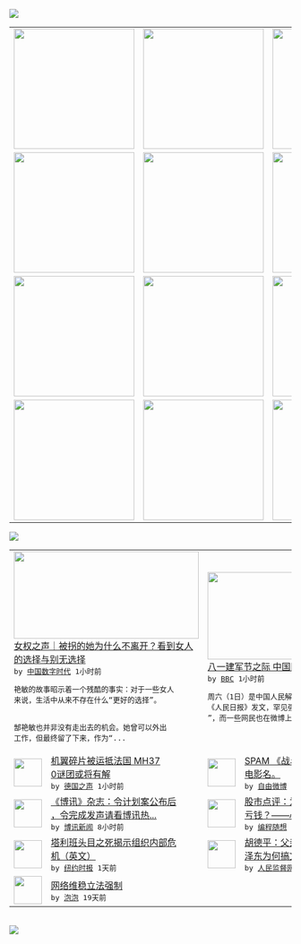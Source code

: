 

<a href="https://github.com/greatfire/z/raw/master/FreeBrowser.apk"><img src="https://raw.githubusercontent.com/greatfire/wiki/master/x/header.png" /></a><table><tr><td width="262" align="center" valign="center"><a href="https://github.com/greatfire/wiki/wiki/nyt" title="纽约时报中文网 国际纵览"><img src="https://raw.githubusercontent.com/greatfire/wiki/master/x/nyt_flag.png" width="215"/></a></td><td width="262" align="center" valign="center"><a href="https://github.com/greatfire/wiki/wiki/dw" title=""><img src="https://raw.githubusercontent.com/greatfire/wiki/master/x/dw_flag.png" width="215"/></a></td><td width="262" align="center" valign="center"><a href="https://github.com/greatfire/wiki/wiki/rmjd" title=""><img src="https://raw.githubusercontent.com/greatfire/wiki/master/x/rmjd_flag.png" width="215"/></a></td></tr><tr><td width="262" align="center" valign="center"><a href="https://github.com/paopaonetizen/website" title="泡泡 - 未经审查的互联网信息"><img src="https://raw.githubusercontent.com/greatfire/wiki/master/x/pp_flag.png" width="215"/></a></td><td width="262" align="center" valign="center"><a href="https://github.com/getlantern/mirror" title="以及自由微博和GreatFire.org官方中文论坛"><img src="https://raw.githubusercontent.com/greatfire/wiki/master/x/lantern_flag.png" width="215"/></a></td><td width="262" align="center" valign="center"><a href="https://github.com/cdtmirrors/m/" title=""><img src="https://raw.githubusercontent.com/greatfire/wiki/master/x/cdt_flag.png" width="215"/></a></td></tr><tr><td width="262" align="center" valign="center"><a href="https://github.com/program-think/blog" title="编程随想的博客"><img src="https://raw.githubusercontent.com/greatfire/wiki/master/x/pt_flag.png" width="215"/></a></td><td width="262" align="center" valign="center"><a href="https://github.com/greatfire/wiki/wiki/bbc" title=""><img src="https://raw.githubusercontent.com/greatfire/wiki/master/x/bbc_flag.png" width="215"/></a></td><td width="262" align="center" valign="center"><a href="https://github.com/freeweibo/s" title="自由微博 - 匿名和不受屏蔽的新浪微博搜索"><img src="https://raw.githubusercontent.com/greatfire/wiki/master/x/fw_flag.png" width="215"/></a></td></tr><tr><td width="262" align="center" valign="center"><a href="https://github.com/greatfire/wiki/wiki/google" title=""><img src="https://raw.githubusercontent.com/greatfire/wiki/master/x/google_flag.png" width="215"/></a></td><td width="262" align="center" valign="center"><a href="https://github.com/bxnews/boxun" title=""><img src="https://raw.githubusercontent.com/greatfire/wiki/master/x/bx_flag.png" width="215"/></a></td><td width="262" align="center" valign="center"><a href="https://github.com/greatfire/wiki/wiki/open-source" title="欢迎访问GreatFire.org开发者项目网站"><img src="https://raw.githubusercontent.com/greatfire/wiki/master/x/open-source_flag.png" width="215"/></a></td></tr></table><img src="https://raw.githubusercontent.com/greatfire/wiki/master/x/newsfeed text.png" /><table cols="4"><tr><td colspan="2" width="380"><a href="http://feedproxy.google.com/~r/chinadigitaltimes/zKps/~3/HZDMhUFiy6k/"><img src="http://chinadigitaltimes.net/chinese/files/2015/07/6403.jpg" width="330" height="156"/></a></br><a href="http://feedproxy.google.com/~r/chinadigitaltimes/zKps/~3/HZDMhUFiy6k/">女权之声｜被拐的她为什么不离开？看到女人<br/>的选择与别无选择</a></br><kbd> by <a href="http://chinadigitaltimes.net/chinese/">中国数字时代</a> 1小时前 </kbd></br><pre>艳敏的故事昭示着一个残酷的事实：对于一些女人<br/>来说，生活中从来不存在什么“更好的选择”。
<br/>
郜艳敏也并非没有走出去的机会。她曾可以外出<br/>工作，但最终留了下来，作为“...</pre></td><td colspan="2" width="380"><a href="http://www.bbc.com/zhongwen/simp/china/2015/08/150801_pla_china_comment"><img src="http://ichef.bbci.co.uk/news/ws/106/amz/worldservice/live/assets/images/2015/08/01/150801063908_pla_china_hk_304x171_reuters_nocredit.jpg" width="330" height="156"/></a></br><a href="http://www.bbc.com/zhongwen/simp/china/2015/08/150801_pla_china_comment">八一建军节之际 中国网民问军队谁属</a></br><kbd> by <a href="http://www.bbc.co.uk/zhongwen/simp">BBC</a> 1小时前 </kbd></br><pre>周六（1日）是中国人民解放军八一建军节，党报<br/>《人民日报》发文，罕见强调解放军是“人民军队<br/>”，而一些网民也在微博上讨论军队谁属的问题。</pre></td></tr><tr><td><img src="http://www.dw.com/image/0,,18617551_302,00.jpg" width="50" height="50"/></td><td width="280"><a href="http://dw.com/p/1G8Gk?maca=chi-GK-text-greatfire-all-chinese-15625-xml-mrss">机翼碎片被运抵法国 MH37<br/>0谜团或将有解</a></br><kbd> by <a href="http://dw.de">德国之声</a> 1小时前 </kbd></td><td><img src="http://ww2.sinaimg.cn/large/0067hSaYjw1eumwe1y2jqj30cs08tjry.jpg" width="50" height="50"/></td><td width="280"><a href="https://freeweibo.com/weibo/3871008563635299">SPAM 《战斗在敌人心脏》<br/>电影名。</a></br><kbd> by <a href="https://freeweibo.com/">自由微博</a> 3小时前 </kbd></td></tr><tr><td><img src="https://raw.githubusercontent.com/greatfire/wiki/master/x/bx_logo.png" width="50" height="50"/></td><td width="280"><a href="http://www.boxun.com/news/gb/china/2015/08/201508011323.shtml">《博讯》杂志：令计划案公布后<br/>，令完成发声请看博讯热...</a></br><kbd> by <a href="http://www.boxun.com">博讯新闻</a> 8小时前 </kbd></td><td><img src="http://feeds.feedburner.com/~ff/programthink?d=yIl2AUoC8zA" width="50" height="50"/></td><td width="280"><a href="http://feedproxy.google.com/~r/programthink/~3/TYJEOoilfDI/China-Stock-Market-Psychology.html">股市点评：为啥大多数散户必定<br/>亏钱？——心理学层面的分析</a></br><kbd> by <a href="http://program-think.blogspot.com">编程随想</a> 1天前 </kbd></td></tr><tr><td><img src="http://static01.nyt.com/images/2015/07/31/world/31taliban-web/31taliban-web-articleLarge.jpg" width="50" height="50"/></td><td width="280"><a href="http://d2qpqq35l60wq5.cloudfront.net/world/20150731/cc31taliban/">塔利班头目之死揭示组织内部危<br/>机（英文）</a></br><kbd> by <a href="http://m.cn.nytimes.com/">纽约时报</a> 1天前 </kbd></td><td><img src="http://www.rmjdw.com/uploads/allimg/150728/1AG2K61-0.jpg" width="50" height="50"/></td><td width="280"><a href="http://www.rmjdw.com//shidaixianfeng/20150728/15140.html">胡德平：父亲不解反左起来的毛<br/>泽东为何搞文革 </a></br><kbd> by <a href="http://www.rmjdw.com/">人民监督网</a> 4天前 </kbd></td></tr><tr><td><img src="http://pao-pao.net/sites/pao-pao.net/files/styles/base_adaptive/public/6523513689_baeec3c53c_z_0.jpg?itok=NM8cQ_d1" width="50" height="50"/></td><td width="280"><a href="https://pao-pao.net/article/593">网络维稳立法强制</a></br><kbd> by <a href="https://pao-pao.net">泡泡</a> 19天前 </kbd></td></table></br><a href="https://github.com/greatfire/z/raw/master/FreeBrowser.apk"><img src="https://raw.githubusercontent.com/greatfire/wiki/master/x/download app.png" /></a>